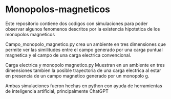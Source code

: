 # Monopolos-magneticos
Este repositorio contiene dos codigos con simulaciones para poder observar algunos fenomenos descritos por la existencia hipotetica de los monopolos magneticos

Campo_monopolo_magnetico.py crea un ambiente en tres dimensiones que permite ver las similitudes entre el campo generado por una carga puntual magnetica y el campo de una carga electrica convencional.

Carga electrica y monopolo magnetico.py Muestran en un ambiente en tres dimensiones tambien la posible trayectoria de una carga electrica al estar en presencia de un campo magnetico generado por un monopolo g. 

Ambas simulaciones fueron hechas en python con ayuda de herramientas de inteligencia artificial, principalmente ChatGPT
